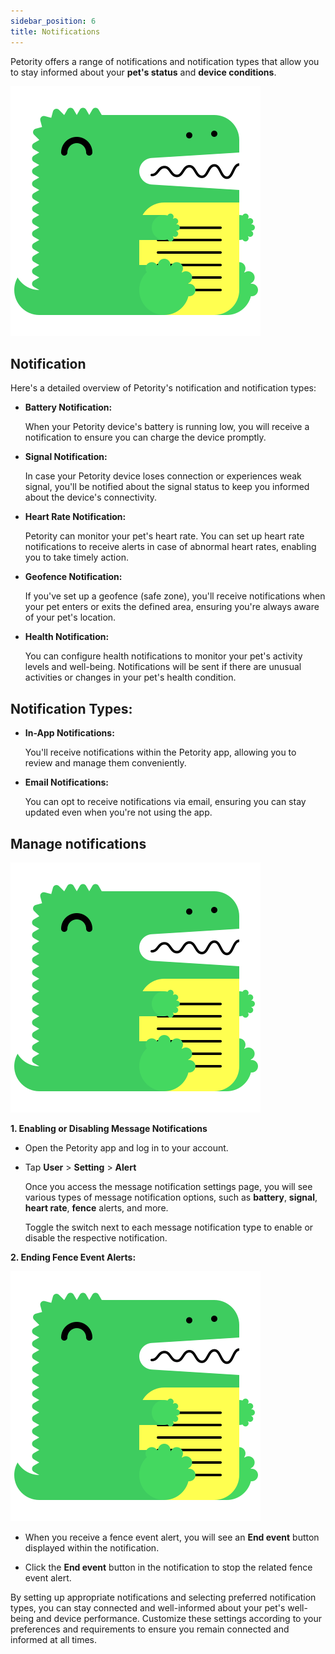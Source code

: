 ```yaml
---
sidebar_position: 6
title: Notifications
---
```


Petority offers a range of notifications and notification types that allow you to stay informed about your **pet's status** and **device conditions**.

![Alert](/img/logo.svg)
 
## Notification
Here's a detailed overview of Petority's notification and notification types:

+ **Battery Notification:**

    When your Petority device's battery is running low, you will receive a notification to ensure you can charge the device promptly.
+ **Signal Notification:**

    In case your Petority device loses connection or experiences weak signal, you'll be notified about the signal status to keep you informed about the device's connectivity.
+ **Heart Rate Notification:**

    Petority can monitor your pet's heart rate. You can set up heart rate notifications to receive alerts in case of abnormal heart rates, enabling you to take timely action.
+ **Geofence Notification:**

    If you've set up a geofence (safe zone), you'll receive notifications when your pet enters or exits the defined area, ensuring you're always aware of your pet's location.
+ **Health Notification:**

    You can configure health notifications to monitor your pet's activity levels and well-being. Notifications will be sent if there are unusual activities or changes in your pet's health condition.

## Notification Types:

+ **In-App Notifications:**

    You'll receive notifications within the Petority app, allowing you to review and manage them conveniently.
+ **Email Notifications:**

    You can opt to receive notifications via email, ensuring you can stay updated even when you're not using the app.

## Manage notifications

![Manage notifications](/img/logo.svg)

**1. Enabling or Disabling Message Notifications**

+ Open the Petority app and log in to your account.
+ Tap **User** > **Setting** > **Alert**

    Once you access the message notification settings page, you will see various types of message notification options, such as **battery**, **signal**, **heart rate**, **fence** alerts, and more.
  
    Toggle the switch next to each message notification type to enable or disable the respective notification.

**2. Ending Fence Event Alerts:**

![End event](/img/logo.svg)

+ When you receive a fence event alert, you will see an **End event** button displayed within the notification. 

+ Click the **End event** button in the notification to stop the related fence event alert.

By setting up appropriate notifications and selecting preferred notification types, you can stay connected and well-informed about your pet's well-being and device performance. Customize these settings according to your preferences and requirements to ensure you remain connected and informed at all times.
